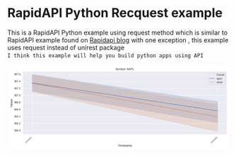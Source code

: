 # RapidAPI Python Recquest example
This is a RapidAPI  Python example using request method which is similar to RapidAPI example found on [Rapidapi blog](https://rapidapi.com/blog/yahoo-finance-api-python/
) with one exception , this example uses request instead of 
unirest package
<br>
``I think this example will help you build python apps using API``

![Stiock Status](myplot.png)
